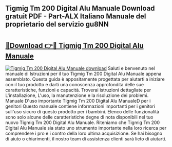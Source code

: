 ## Tigmig Tm 200 Digital Alu Manuale Download gratuit PDF - Part-ALX Italiano Manuale del proprietario del servizio gu8NN

# <h2><a href="http://dfctny.blite.top/?on=Tigmig+Tm+200+Digital+Alu+Manuale">🔗Download 👉🔴 Tigmig Tm 200 Digital Alu Manuale</a></h2>

[![Tigmig Tm 200 Digital Alu Manuale download](https://i.imgur.com/lujVjoI.png)](http://dfctny.blite.top/?on=Tigmig+Tm+200+Digital+Alu+Manuale)
Saluti e benvenuto nel manuale di Istruzioni per il tuo Tigmig Tm 200 Digital Alu Manuale appena assemblato. Questa guida è appositamente progettata per aiutarti a iniziare con il tuo prodotto e darti una conoscenza approfondita delle sue caratteristiche, funzioni e capacità. Troverai istruzioni dettagliate per L'installazione, L'uso, la manutenzione e la risoluzione dei problemi. Manuale D'uso importante Tigmig Tm 200 Digital Alu ManualeD per i genitori Questo manuale contiene informazioni importanti per i genitori sull'uso sicuro di questo prodotto per i bambini. Elenco delle funzionalità sono solo alcune delle caratteristiche degne di nota disponibili nel tuo nuovo Tigmig Tm 200 Digital Alu Manuale. Riteniamo che Tigmig Tm 200 Digital Alu Manuale sia stato uno strumento importante nella loro ricerca per comprendere i pro e i contro della loro ultima acquisizione. Se hai bisogno di aiuto o chiarimenti, il nostro team di assistenza clienti sarà lieto di aiutarti.
